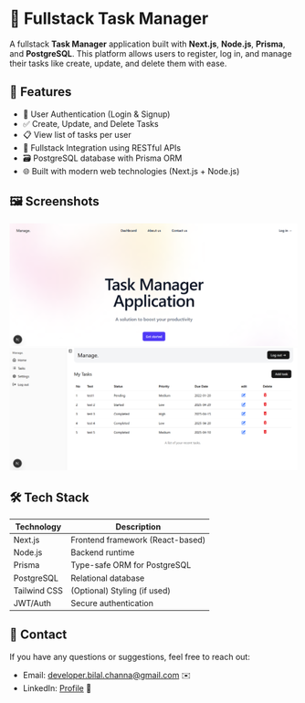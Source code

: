 # 📝 Fullstack Task Manager

A fullstack **Task Manager** application built with **Next.js**, **Node.js**, **Prisma**, and **PostgreSQL**. This platform allows users to register, log in, and manage their tasks like create, update, and delete them with ease.

## 🚀 Features

- 🔐 User Authentication (Login & Signup)
- ✅ Create, Update, and Delete Tasks
- 📋 View list of tasks per user
- 🧩 Fullstack Integration using RESTful APIs
- 🗃️ PostgreSQL database with Prisma ORM
- 🌐 Built with modern web technologies (Next.js + Node.js)

## 🖼️ Screenshots

![Page](./project_screenshots/landing.png)
![Page](./project_screenshots/dashboard.png)

## 🛠️ Tech Stack

| Technology   | Description                      |
| ------------ | -------------------------------- |
| Next.js      | Frontend framework (React-based) |
| Node.js      | Backend runtime                  |
| Prisma       | Type-safe ORM for PostgreSQL     |
| PostgreSQL   | Relational database              |
| Tailwind CSS | (Optional) Styling (if used)     |
| JWT/Auth     | Secure authentication            |

## 📧 Contact

If you have any questions or suggestions, feel free to reach out:

- Email: developer.bilal.channa@gmail.com ✉️
- LinkedIn: [Profile](https://www.linkedin.com/in/Engineer-Bilal-Channa) 💼

<!-- # 📝 Fullstack Task Manager

A fullstack **Task Manager** application built with **Next.js**, **Node.js**, **Prisma**, and **PostgreSQL**. This platform allows users to register, log in, and manage their tasks—create, update, and delete them with ease.

---

## 🚀 Features

- 🔐 User Authentication (Login & Signup)
- ✅ Create, Update, and Delete Tasks
- 📋 View list of tasks per user
- 🧩 Fullstack Integration using RESTful APIs
- 🗃️ PostgreSQL database with Prisma ORM
- 🌐 Built with modern web technologies (Next.js + Node.js)

---

## 🛠️ Tech Stack

| Technology   | Description                        |
|--------------|------------------------------------|
| Next.js      | Frontend framework (React-based)   |
| Node.js      | Backend runtime                    |
| Prisma       | Type-safe ORM for PostgreSQL       |
| PostgreSQL   | Relational database                |
| Tailwind CSS | (Optional) Styling (if used)       |
| JWT/Auth     | Secure authentication              |

---

## 🖼️ Screenshots

> _Add screenshots or screen recordings of your app here to show off UI and functionality._
> Example:
> ![Task Manager Demo](./screenshots/demo.png)

---

## 📦 Installation

### Prerequisites

- Node.js (v16+ recommended)
- PostgreSQL installed locally or through a service like Supabase, Neon, or Railway

### Clone the Repository

```bash
git clone https://github.com/your-username/task-manager-app.git
cd task-manager-app -->
